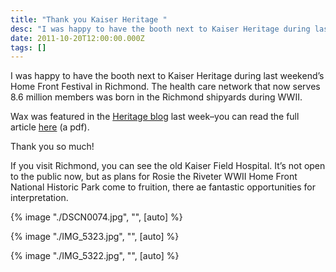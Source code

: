 ```yaml
---
title: "Thank you Kaiser Heritage "
desc: "I was happy to have the booth next to Kaiser Heritage during last weekend's Home Front Festival in Richmond. The health care network that now serves 8.6 million members was born in the Richmond shipyards during WWII."
date: 2011-10-20T12:00:00.000Z
tags: []
---
```


I was happy to have the booth next to Kaiser Heritage during last weekend’s Home Front Festival in Richmond. The health
care network that now serves 8.6 million members was born in the Richmond shipyards during WWII.

Wax was featured in the [Heritage blog](/goto/kaiser-permanente/) last week–you
can read the full article <a href="/docs/KaiserBlog-Therese.pdf" download>here</a> (a pdf).

Thank you so much!

If you visit Richmond, you can see the old Kaiser Field Hospital. It’s not open to the public now, but as plans for
Rosie the Riveter WWII Home Front National Historic Park come to fruition, there ae fantastic opportunities for
interpretation.

{% image "./DSCN0074.jpg", "", [auto] %}

{% image "./IMG_5323.jpg", "", [auto] %}

{% image "./IMG_5322.jpg", "", [auto] %}

